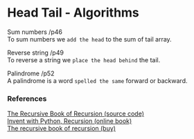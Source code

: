 # Head Tail - Algorithms

Sum numbers /p46  
To sum numbers we `add the head` to the sum of tail array.  

Reverse string /p49  
To reverse a string we `place the head behind` the tail.  

Palindrome /p52  
A palindrome is a word `spelled the same` forward or backward.  


### References

[The Recursive Book of Recursion (source code)](https://github.com/asweigart/the-recursive-book-of-recursion)  
[Invent with Python, Recursion (online book)](https://inventwithpython.com/recursion/)  
[The recursive book of recursion (buy)](https://www.amazon.com/gp/product/B09BKL34VL)
